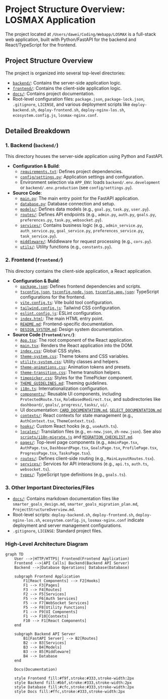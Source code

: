 # Project Structure Overview: LOSMAX Application

The project located at `/Users/dawei/Coding/Webapp/LOSMAX` is a full-stack web application, built with Python/FastAPI for the backend and React/TypeScript for the frontend.

## Project Structure Overview

The project is organized into several top-level directories:

*   [`backend/`](../backend/): Contains the server-side application logic.
*   [`frontend/`](../frontend/): Contains the client-side application logic.
*   [`docs/`](../docs/): Contains project documentation.
*   Root-level configuration files: `package.json`, `package-lock.json`, `.gitignore`, `LICENSE`, and various deployment scripts like `deploy-backend.sh`, `deploy-frontend.sh`, `deploy-nginx-los.sh`, `ecosystem.config.js`, `losmax-nginx.conf`.

## Detailed Breakdown

### 1. Backend (`backend/`)

This directory houses the server-side application using Python and FastAPI.

*   **Configuration & Build**:
    *   [`requirements.txt`](../backend/requirements.txt): Defines project dependencies.
    *   [`config/settings.py`](../backend/config/settings.py): Application settings and configuration.
    *   Environment selection via `APP_ENV`: loads `backend/.env.development` or `backend/.env.production` (see `config/settings.py`).
*   **Source Code**:
    *   [`main.py`](../backend/main.py): The main entry point for the FastAPI application.
    *   [`database.py`](../backend/database.py): Database connection and setup.
    *   [`models/`](../backend/models/): Defines data models (e.g., `goal.py`, `task.py`, `user.py`).
    *   [`routes/`](../backend/routes/): Defines API endpoints (e.g., `admin.py`, `auth.py`, `goals.py`, `preferences.py`, `task.py`, `websocket.py`).
    *   [`services/`](../backend/services/): Contains business logic (e.g., `admin_service.py`, `auth_service.py`, `goal_service.py`, `preferences_service.py`, `task_service.py`).
    *   [`middleware/`](../backend/middleware/): Middleware for request processing (e.g., `cors.py`).
    *   [`utils/`](../backend/utils/): Utility functions (e.g., `constants.py`).

### 2. Frontend (`frontend/`)

This directory contains the client-side application, a React application.

*   **Configuration & Build**:
    *   [`package.json`](../frontend/package.json): Defines frontend dependencies and scripts.
    *   [`tsconfig.json`](../frontend/tsconfig.json), [`tsconfig.node.json`](../frontend/tsconfig.node.json), [`tsconfig.app.json`](../frontend/tsconfig.app.json): TypeScript configurations for the frontend.
    *   [`vite.config.ts`](../frontend/vite.config.ts): Vite build tool configuration.
    *   [`tailwind.config.js`](../frontend/tailwind.config.js): Tailwind CSS configuration.
    *   [`eslint.config.js`](../frontend/eslint.config.js): ESLint configuration.
    *   [`index.html`](../frontend/index.html): The main HTML entry point.
    *   [`README.md`](../frontend/README.md): Frontend-specific documentation.
    *   [`DESIGN_SYSTEM.md`](../frontend/DESIGN_SYSTEM.md): Design system documentation.
*   **Source Code (`frontend/src/`)**:
    *   [`App.tsx`](../frontend/src/App.tsx): The root component of the React application.
    *   [`main.tsx`](../frontend/src/main.tsx): Renders the React application into the DOM.
    *   [`index.css`](../frontend/src/index.css): Global CSS styles.
    *   [`theme-system.css`](../frontend/src/styles/theme-system.css): Theme tokens and CSS variables.
    *   [`utility-system.css`](../frontend/src/styles/utility-system.css): Utility classes and helpers.
    *   [`theme-animations.css`](../frontend/src/styles/theme-animations.css): Animation tokens and presets.
    *   [`theme-transition.css`](../frontend/src/styles/theme-transition.css): Theme transition helpers.
    *   [`timepicker.css`](../frontend/src/styles/timepicker.css): Styles for the TimePicker component.
    *   [`THEME_GUIDELINES.md`](../frontend/src/styles/THEME_GUIDELINES.md): Theming guidelines.
    *   [`i18n.ts`](../frontend/src/i18n.ts): Internationalization configuration.
    *   [`components/`](../frontend/src/components/): Reusable UI components, including `ProtectedRoute.tsx`, `RoleBasedRedirect.tsx`, and subdirectories like `dashboard/`, `goals/`, `progress/`, `tasks/`, `ui/`.
    *   UI documentation: [`CARD_DOCUMENTATION.md`](../frontend/src/components/ui/CARD_DOCUMENTATION.md), [`SELECT_DOCUMENTATION.md`](../frontend/src/components/ui/SELECT_DOCUMENTATION.md)
    *   [`contexts/`](../frontend/src/contexts/): React contexts for state management (e.g., `AuthContext.tsx`, `ThemeContext.tsx`).
    *   [`hooks/`](../frontend/src/hooks/): Custom React hooks (e.g., `useAuth.ts`).
    *   [`locales/`](../frontend/src/locales/): Translation files (e.g., `en-new.json`, `zh-new.json`). See also [`scripts/i18n-migrate.js`](../frontend/scripts/i18n-migrate.js) and [`MIGRATION_CHECKLIST.md`](../frontend/MIGRATION_CHECKLIST.md).
    *   [`pages/`](../frontend/src/pages/): Top-level page components (e.g., `AdminPage.tsx`, `AuthPage.tsx`, `DashboardPage.tsx`, `GoalsPage.tsx`, `ProfilePage.tsx`, `ProgressPage.tsx`, `TasksPage.tsx`).
    *   [`routes/`](../frontend/src/routes/): Defines client-side routing (e.g., `MainLayoutRoutes.tsx`).
    *   [`services/`](../frontend/src/services/): Services for API interactions (e.g., `api.ts`, `auth.ts`, `websocket.ts`).
    *   [`types/`](../frontend/src/types/): TypeScript type definitions (e.g., `goals.ts`).

### 3. Other Important Directories/Files

*   [`docs/`](../docs/): Contains markdown documentation files like `smarter_goals_design.md`, `smarter_goals_migration_plan.md`, `ProjectStructureOverview.md`.
*   Root-level scripts: `deploy-backend.sh`, `deploy-frontend.sh`, `deploy-nginx-los.sh`, `ecosystem.config.js`, `losmax-nginx.conf` indicate deployment and server management configurations.
*   `.gitignore`, `LICENSE`: Standard project files.

### High-Level Architecture Diagram

```mermaid
graph TD
    User -->|HTTP/HTTPS| Frontend(Frontend Application)
    Frontend -->|API Calls| Backend(Backend API Server)
    Backend -->|Database Operations| Database(Database)

    subgraph Frontend Application
        F1[React Components] --> F2[Hooks]
        F1 --> F3[Pages]
        F3 --> F4[Routes]
        F2 --> F5[Services]
        F5 --> F6[Auth Services]
        F5 --> F7[WebSocket Services]
        F5 --> F8[Utility Functions]
        F1 --> F9[UI Components]
        F1 --> F10[Contexts]
        F10 --> F1[React Components]
    end

    subgraph Backend API Server
        B1[FastAPI Server] --> B2[Routes]
        B2 --> B3[Services]
        B3 --> B4[Models]
        B3 --> B5[Middleware]
        B4 --> Database
    end

    Docs(Documentation)

    style Frontend fill:#f9f,stroke:#333,stroke-width:2px
    style Backend fill:#bbf,stroke:#333,stroke-width:2px
    style Database fill:#cfc,stroke:#333,stroke-width:2px
    style Docs fill:#ffc,stroke:#333,stroke-width:2px